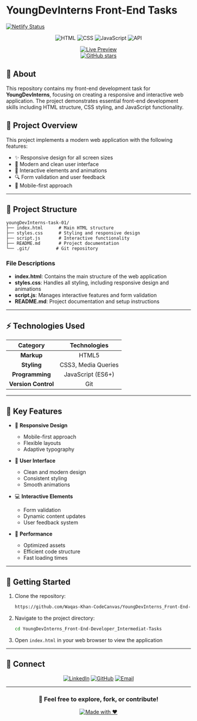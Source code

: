 # YoungDevInterns Front-End Tasks 
[![Netlify Status](https://api.netlify.com/api/v1/badges/05c82cf1-2bbe-449e-90b8-57cf20f638af/deploy-status)](https://app.netlify.com/sites/youngdveinterns/deploys)

<div align="center">

![HTML](https://img.shields.io/badge/HTML5-%23E34F26.svg?style=for-the-badge&logo=html5&logoColor=white)
![CSS](https://img.shields.io/badge/CSS3-%231572B6.svg?style=for-the-badge&logo=css3&logoColor=white)
![JavaScript](https://img.shields.io/badge/JavaScript-%23F7DF1E.svg?style=for-the-badge&logo=javascript&logoColor=black)
![API](https://img.shields.io/badge/API-Integration-blue?style=for-the-badge)

[![Live Preview](https://img.shields.io/badge/Live%20Preview-Netlify-00C7B7?style=for-the-badge&logo=netlify&logoColor=white)](https://youngdveinterns.netlify.app/)
<br>
[![GitHub stars](https://img.shields.io/github/stars/Waqas-Khan-CodeCanvas/youngDevInterns-task-01?style=social)](https://github.com/Waqas-Khan-CodeCanvas/youngDevInterns-task-01) 


</div>

## 🎯 About

This repository contains my front-end development task for **YoungDevInterns**, focusing on creating a responsive and interactive web application. The project demonstrates essential front-end development skills including HTML structure, CSS styling, and JavaScript functionality.

## 📌 Project Overview

This project implements a modern web application with the following features:

- ✨ Responsive design for all screen sizes
- 🎨 Modern and clean user interface
- 🎯 Interactive elements and animations
- 🔍 Form validation and user feedback
- 📱 Mobile-first approach

---

## 📂 Project Structure

```
youngDevInterns-task-01/
├── index.html      # Main HTML structure
├── styles.css      # Styling and responsive design
├── script.js       # Interactive functionality
├── README.md       # Project documentation
└── .git/          # Git repository
```

### File Descriptions

- **index.html**: Contains the main structure of the web application
- **styles.css**: Handles all styling, including responsive design and animations
- **script.js**: Manages interactive features and form validation
- **README.md**: Project documentation and setup instructions

---

## ⚡ Technologies Used

<div align="center">

|      Category       |    Technologies     |
| :-----------------: | :-----------------: |
|     **Markup**      |        HTML5        |
|     **Styling**     | CSS3, Media Queries |
|   **Programming**   |  JavaScript (ES6+)  |
| **Version Control** |         Git         |

</div>

---

## 🎯 Key Features

- 📱 **Responsive Design**

  - Mobile-first approach
  - Flexible layouts
  - Adaptive typography

- 🎨 **User Interface**

  - Clean and modern design
  - Consistent styling
  - Smooth animations

- 💻 **Interactive Elements**

  - Form validation
  - Dynamic content updates
  - User feedback system

- 🔄 **Performance**
  - Optimized assets
  - Efficient code structure
  - Fast loading times

---

## 🚀 Getting Started

1. Clone the repository:

   ```bash
   https://github.com/Waqas-Khan-CodeCanvas/YoungDevInterns_Front-End-Developer_Intermediat-Tasks.git
   ```

2. Navigate to the project directory:

   ```bash
   cd YoungDevInterns_Front-End-Developer_Intermediat-Tasks
   ```

3. Open `index.html` in your web browser to view the application

---

## 🤝 Connect

<div align="center">

[![LinkedIn](https://img.shields.io/badge/LinkedIn-0077B5?style=for-the-badge&logo=linkedin&logoColor=white)](https://www.linkedin.com/in/waqas-khan-a68602343/)
[![GitHub](https://img.shields.io/badge/GitHub-100000?style=for-the-badge&logo=github&logoColor=white)](https://github.com/Waqas-Khan-CodeCanvas)
[![Email](https://img.shields.io/badge/Email-D14836?style=for-the-badge&logo=gmail&logoColor=white)](mailto:waqaskhan0589@gmail.com)

</div>

---

<div align="center">

### 🌟 Feel free to explore, fork, or contribute!

[![Made with ❤️](https://img.shields.io/badge/Made%20with-%E2%9D%A4%EF%B8%8F-red.svg)](https://github.com/Waqas-Khan-CodeCanvas/)

</div>

